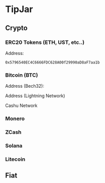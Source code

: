 <!-- to provide qr codes and addresses
for various currencies, P2P funding platforms,
and any other ways to supplement student
costs and information access -->
# TipJar
## Crypto
### ERC20 Tokens (ETH, UST, etc..)
Address:<br>
```
0x5796540EC4C6666FDC628A00f29990aD8aF7aa1b
```
### Bitcoin (BTC)
Address (Bech32):

Address (Lightning Network)

Cashu Network

### Monero

### ZCash

### Solana

### Litecoin

## Fiat
